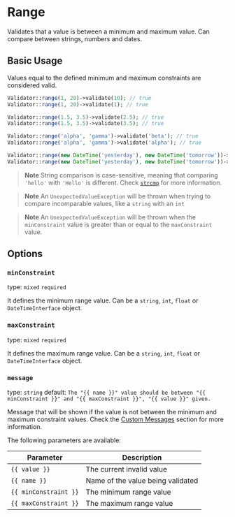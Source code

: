 # Range

Validates that a value is between a minimum and maximum value.
Can compare between strings, numbers and dates.

## Basic Usage

Values equal to the defined minimum and maximum constraints are considered valid.

```php
Validator::range(1, 20)->validate(10); // true
Validator::range(1, 20)->validate(1); // true

Validator::range(1.5, 3.5)->validate(2.5); // true
Validator::range(1.5, 3.5)->validate(3.5); // true

Validator::range('alpha', 'gamma')->validate('beta'); // true
Validator::range('alpha', 'gamma')->validate('alpha'); // true

Validator::range(new DateTime('yesterday'), new DateTime('tomorrow'))->validate(new DateTime('today')); // true
Validator::range(new DateTime('yesterday'), new DateTime('tomorrow'))->validate(new DateTime('tomorrow')); // true
```

> **Note**
> String comparison is case-sensitive, meaning that comparing `'hello'` with `'Hello'` is different.
> Check [`strcmp`](https://www.php.net/manual/en/function.strcmp.php) for more information.

> **Note**
> An `UnexpectedValueException` will be thrown when trying to compare incomparable values, like a `string` with an `int`

> **Note**
> An `UnexpectedValueException` will be thrown when the `minConstraint` value is greater than or equal to the `maxConstraint` value.

## Options

### `minConstraint`

type: `mixed` `required`

It defines the minimum range value.
Can be a `string`, `int`, `float` or `DateTimeInterface` object.

### `maxConstraint`

type: `mixed` `required`

It defines the maximum range value.
Can be a `string`, `int`, `float` or `DateTimeInterface` object.

### `message`

type: `string` default: `The "{{ name }}" value should be between "{{ minConstraint }}" and "{{ maxConstraint }}", "{{ value }}" given.`

Message that will be shown if the value is not between the minimum and maximum constraint values.
Check the [Custom Messages]() section for more information.

The following parameters are available:

| Parameter             | Description                       |
|-----------------------|-----------------------------------|
| `{{ value }}`         | The current invalid value         |
| `{{ name }}`          | Name of the value being validated |
| `{{ minConstraint }}` | The minimum range value           |
| `{{ maxConstraint }}` | The maximum range value           |